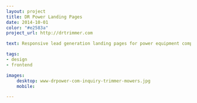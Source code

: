 ```yaml
---
layout: project
title: DR Power Landing Pages
date: 2014-10-01
color: "#e2583a"
project_url: http://drtrimmer.com

text: Responsive lead generation landing pages for power equipment company

tags:
- design
- frontend

images:
    desktop: www-drpower-com-inquiry-trimmer-mowers.jpg
    mobile: 

---
```

